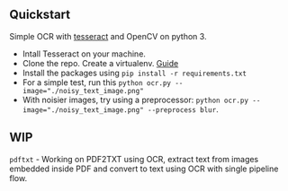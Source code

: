 ## Quickstart
Simple OCR with [tesseract](https://github.com/tesseract-ocr/tesseract) and OpenCV on python 3.

- Intall Tesseract on your machine.
- Clone the repo. Create a virtualenv. [Guide](https://packaging.python.org/guides/installing-using-pip-and-virtual-environments/#installing-virtualenv)
- Install  the packages using `pip install -r requirements.txt`
- For a simple test, run this `python ocr.py --image="./noisy_text_image.png"`
- With noisier images, try using a preprocessor: `python ocr.py --image="./noisy_text_image.png" --preprocess blur`.


## WIP
`pdftxt` - Working on PDF2TXT using OCR, extract text from images embedded inside PDF and convert to text using OCR with single pipeline flow.